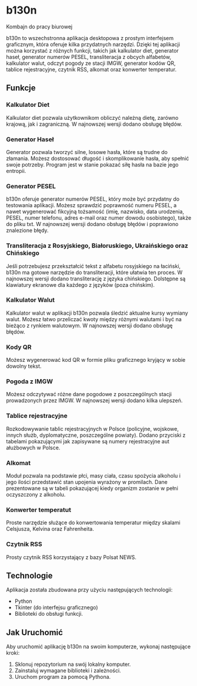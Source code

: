 # b130n
Kombajn do pracy biurowej

b130n to wszechstronna aplikacja desktopowa z prostym interfejsem graficznym, która oferuje kilka przydatnych narzędzi. Dzięki tej aplikacji można korzystać z różnych funkcji, takich jak kalkulator diet, generator haseł, generator numerów PESEL, transliteracja z obcych alfabetów, kalkulator walut, odczyt pogody ze stacji IMGW, generator kodów QR, tablice rejestracyjne, czytnik RSS, alkomat oraz konwerter temperatur.

## Funkcje

### Kalkulator Diet

Kalkulator diet pozwala użytkownikom obliczyć należną dietę, zarówno krajową, jak i zagraniczną. W najnowszej wersji dodano obsługę błędów.

### Generator Haseł

Generator pozwala tworzyć silne, losowe hasła, które są trudne do złamania. Możesz dostosować długość i skomplikowanie hasła, aby spełnić swoje potrzeby. Program jest w stanie pokazać siłę hasła na bazie jego entropii.

### Generator PESEL

b130n oferuje generator numerów PESEL, który może być przydatny do testowania aplikacji. Możesz sprawdzić poprawność numeru PESEL, a nawet wygenerować fikcyjną tożsamość (imię, nazwisko, data urodzenia, PESEL, numer telefonu, adres e-mail oraz numer dowodu osobistego), także do pliku txt. W najnowszej wersji dodano obsługę błędów i poprawiono znalezione błędy.

### Transliteracja z Rosyjskiego, Białoruskiego, Ukraińskiego oraz Chińskiego

Jeśli potrzebujesz przekształcić tekst z alfabetu rosyjskiego na łaciński, b130n ma gotowe narzędzie do transliteracji, które ułatwia ten proces. W najnowszej wersji dodano transliterację z języka chińskiego. Dolstępne są klawiatury ekranowe dla każdego z języków (poza chińskim).

### Kalkulator Walut

Kalkulator walut w aplikacji b130n pozwala śledzić aktualne kursy wymiany walut. Możesz łatwo przeliczać kwoty między różnymi walutami i być na bieżąco z rynkiem walutowym. W najnowszej wersji dodano obsługę błędów.

### Kody QR

Możesz wygenerować kod QR w formie pliku graficznego kryjący w sobie dowolny tekst.

### Pogoda z IMGW

Możesz odczytywać różne dane pogodowe z poszczególnych stacji prowadzonych przez IMGW. W najnowszej wersji dodano kilka ulepszeń.

### Tablice rejestracyjne

Rozkodowywanie tablic rejestracyjnych w Polsce (policyjne, wojskowe, innych służb, dyplomatyczne, poszczególne powiaty). Dodano przyciski z tabelami pokazującymi jak zapisywane są numery rejestracyjne aut ałużbowych w Polsce.

### Alkomat

Moduł pozwala na podstawie płci, masy ciała, czasu spożycia alkoholu i jego ilości przedstawić stan upojenia wyrażony w promilach. Dane prezentowane są w tabeli pokazującej kiedy organizm zostanie w pełni oczyszczony z alkoholu.

### Konwerter temperatut

Proste narzędzie służące do konwertowania temperatur między skalami Celsjusza, Kelvina oraz Fahrenheita.

### Czytnik RSS

Prosty czytnik RSS korzystający z bazy Polsat NEWS.

## Technologie

Aplikacja została zbudowana przy użyciu następujących technologii:

- Python
- Tkinter (do interfejsu graficznego)
- Biblioteki do obsługi funkcji.

## Jak Uruchomić

Aby uruchomić aplikację b130n na swoim komputerze, wykonaj następujące kroki:

1. Sklonuj repozytorium na swój lokalny komputer.
2. Zainstaluj wymagane biblioteki i zależności.
3. Uruchom program za pomocą Pythona.
